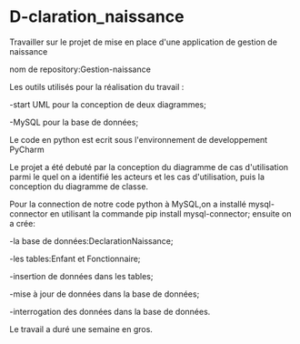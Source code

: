 # D-claration_naissance
Travailler  sur le projet de mise en place d'une application de gestion de naissance

nom de repository:Gestion-naissance

Les outils utilisés pour la réalisation du travail : 

-start UML pour la conception de deux diagrammes; 

-MySQL pour la base de données; 

Le code en python est ecrit sous l'environnement de developpement PyCharm

Le projet a été debuté par la conception du diagramme de cas d'utilisation parmi le quel on a identifié les acteurs et les cas d'utilisation,
puis la conception du diagramme de classe.

Pour la connection de notre code python à MySQL,on a installé mysql-connector en utilisant la commande pip install mysql-connector; 
ensuite on a crée:

-la base de données:DeclarationNaissance; 

-les tables:Enfant et Fonctionnaire; 

-insertion de données dans les tables; 

-mise à jour de données dans la base de données; 

-interrogation des données dans la base de données.

Le travail a duré une semaine en gros.
